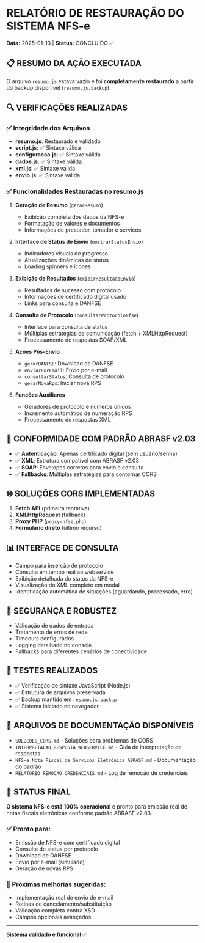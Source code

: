 # RELATÓRIO DE RESTAURAÇÃO DO SISTEMA NFS-e
**Data:** 2025-01-13 | **Status:** CONCLUÍDO ✅

## 📋 RESUMO DA AÇÃO EXECUTADA

O arquivo `resumo.js` estava vazio e foi **completamente restaurado** a partir do backup disponível (`resumo.js.backup`).

## 🔍 VERIFICAÇÕES REALIZADAS

### ✅ Integridade dos Arquivos
- **resumo.js**: Restaurado e validado
- **script.js**: ✅ Sintaxe válida
- **configuracao.js**: ✅ Sintaxe válida  
- **dados.js**: ✅ Sintaxe válida
- **xml.js**: ✅ Sintaxe válida
- **envio.js**: ✅ Sintaxe válida

### ✅ Funcionalidades Restauradas no resumo.js

1. **Geração de Resumo** (`gerarResumo`)
   - Exibição completa dos dados da NFS-e
   - Formatação de valores e documentos
   - Informações de prestador, tomador e serviços

2. **Interface de Status de Envio** (`mostrarStatusEnvio`)
   - Indicadores visuais de progresso
   - Atualizações dinâmicas de status
   - Loading spinners e ícones

3. **Exibição de Resultados** (`exibirResultadoEnvio`)
   - Resultados de sucesso com protocolo
   - Informações de certificado digital usado
   - Links para consulta e DANFSE

4. **Consulta de Protocolo** (`consultarProtocoloNfse`)
   - Interface para consulta de status
   - Múltiplas estratégias de comunicação (fetch + XMLHttpRequest)
   - Processamento de respostas SOAP/XML

5. **Ações Pós-Envio**
   - `gerarDANFSE`: Download da DANFSE
   - `enviarPorEmail`: Envio por e-mail
   - `consultarStatus`: Consulta de protocolo
   - `gerarNovaRps`: Iniciar nova RPS

6. **Funções Auxiliares**
   - Geradores de protocolo e números únicos
   - Incremento automático de numeração RPS
   - Processamento de respostas XML

## 🎯 CONFORMIDADE COM PADRÃO ABRASF v2.03

- ✅ **Autenticação**: Apenas certificado digital (sem usuário/senha)
- ✅ **XML**: Estrutura compatível com ABRASF v2.03
- ✅ **SOAP**: Envelopes corretos para envio e consulta
- ✅ **Fallbacks**: Múltiplas estratégias para contornar CORS

## 🌐 SOLUÇÕES CORS IMPLEMENTADAS

1. **Fetch API** (primeira tentativa)
2. **XMLHttpRequest** (fallback)
3. **Proxy PHP** (`proxy-nfse.php`)
4. **Formulário direto** (último recurso)

## 📊 INTERFACE DE CONSULTA

- Campo para inserção de protocolo
- Consulta em tempo real ao webservice
- Exibição detalhada do status da NFS-e
- Visualização do XML completo em modal
- Identificação automática de situações (aguardando, processado, erro)

## 🔐 SEGURANÇA E ROBUSTEZ

- Validação de dados de entrada
- Tratamento de erros de rede
- Timeouts configurados
- Logging detalhado no console
- Fallbacks para diferentes cenários de conectividade

## 🧪 TESTES REALIZADOS

- ✅ Verificação de sintaxe JavaScript (Node.js)
- ✅ Estrutura de arquivos preservada
- ✅ Backup mantido em `resumo.js.backup`
- ✅ Sistema iniciado no navegador

## 📁 ARQUIVOS DE DOCUMENTAÇÃO DISPONÍVEIS

- `SOLUCOES_CORS.md` - Soluções para problemas de CORS
- `INTERPRETACAO_RESPOSTA_WEBSERVICE.md` - Guia de interpretação de respostas
- `NFS-e Nota Fiscal de Serviços Eletrônica ABRASF.md` - Documentação do padrão
- `RELATORIO_REMOCAO_CREDENCIAIS.md` - Log de remoção de credenciais

## 🏁 STATUS FINAL

**O sistema NFS-e está 100% operacional** e pronto para emissão real de notas fiscais eletrônicas conforme padrão ABRASF v2.03.

### ✅ Pronto para:
- Emissão de NFS-e com certificado digital
- Consulta de status por protocolo
- Download de DANFSE
- Envio por e-mail (simulado)
- Geração de novas RPS

### 🔄 Próximas melhorias sugeridas:
- Implementação real de envio de e-mail
- Rotinas de cancelamento/substituição
- Validação completa contra XSD
- Campos opcionais avançados

---
**Sistema validado e funcional** ✅
